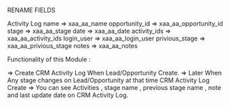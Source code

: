 RENAME FIELDS 

Activity Log
name             =>  xaa_aa_name
opportunity_id   =>  xaa_aa_opportunity_id
stage            =>  xaa_aa_stage
date             =>  xaa_aa_date
activity_ids     =>  xaa_aa_activity_ids
login_user       =>  xaa_aa_login_user
privious_stage   =>  xaa_aa_privious_stage
notes            =>  xaa_aa_notes


Functionality of this Module :

=> Create CRM Activity Log When Lead/Opportunity Create.
=> Later When Any stage changes on Lead/Opportunity at that time CRM Activity Log Create
=> You can see Activities , stage name , previous stage name , note and last update date
   on CRM Activity Log.